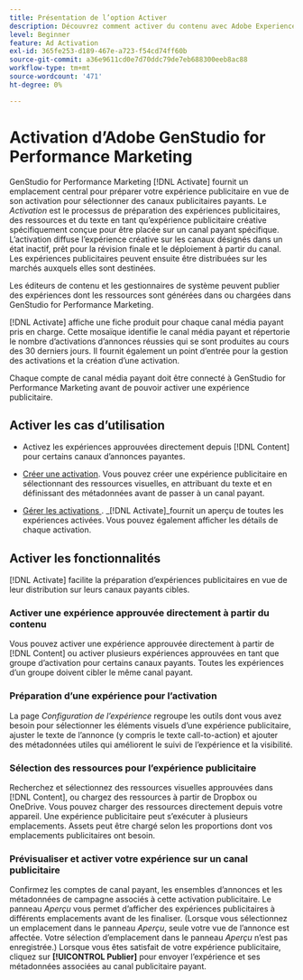 ```yaml
---
title: Présentation de l’option Activer
description: Découvrez comment activer du contenu avec Adobe Experience Cloud et des applications tierces.
level: Beginner
feature: Ad Activation
exl-id: 365fe253-d189-467e-a723-f54cd74ff60b
source-git-commit: a36e9611cd0e7d70ddc79de7eb688300eeb8ac88
workflow-type: tm+mt
source-wordcount: '471'
ht-degree: 0%

---
```


# Activation d’Adobe GenStudio for Performance Marketing

GenStudio for Performance Marketing [!DNL Activate] fournit un emplacement central pour préparer votre expérience publicitaire en vue de son activation pour sélectionner des canaux publicitaires payants. Le _Activation_ est le processus de préparation des expériences publicitaires, des ressources et du texte en tant qu’expérience publicitaire créative spécifiquement conçue pour être placée sur un canal payant spécifique. L’activation diffuse l’expérience créative sur les canaux désignés dans un état inactif, prêt pour la révision finale et le déploiement à partir du canal. Les expériences publicitaires peuvent ensuite être distribuées sur les marchés auxquels elles sont destinées.

Les éditeurs de contenu et les gestionnaires de système peuvent publier des expériences dont les ressources sont générées dans ou chargées dans GenStudio for Performance Marketing.

[!DNL Activate] affiche une fiche produit pour chaque canal média payant pris en charge. Cette mosaïque identifie le canal média payant et répertorie le nombre d’activations d’annonces réussies qui se sont produites au cours des 30 derniers jours. Il fournit également un point d’entrée pour la gestion des activations et la création d’une activation.

Chaque compte de canal média payant doit être connecté à GenStudio for Performance Marketing avant de pouvoir activer une expérience publicitaire.

## Activer les cas d’utilisation

* Activez les expériences approuvées directement depuis [!DNL Content] pour certains canaux d’annonces payantes.

* [Créer une activation](create-activation.md). Vous pouvez créer une expérience publicitaire en sélectionnant des ressources visuelles, en attribuant du texte et en définissant des métadonnées avant de passer à un canal payant.

* [ Gérer les activations ](manage-activations.md). _[!DNL Activate]_fournit un aperçu de toutes les expériences activées. Vous pouvez également afficher les détails de chaque activation.

## Activer les fonctionnalités

[!DNL Activate] facilite la préparation d’expériences publicitaires en vue de leur distribution sur leurs canaux payants cibles.

### Activer une expérience approuvée directement à partir du contenu

Vous pouvez activer une expérience approuvée directement à partir de [!DNL Content] ou activer plusieurs expériences approuvées en tant que groupe d’activation pour certains canaux payants. Toutes les expériences d’un groupe doivent cibler le même canal payant.

### Préparation d’une expérience pour l’activation

La page _Configuration de l’expérience_ regroupe les outils dont vous avez besoin pour sélectionner les éléments visuels d’une expérience publicitaire, ajuster le texte de l’annonce (y compris le texte call-to-action) et ajouter des métadonnées utiles qui améliorent le suivi de l’expérience et la visibilité.

### Sélection des ressources pour l’expérience publicitaire

Recherchez et sélectionnez des ressources visuelles approuvées dans [!DNL Content], ou chargez des ressources à partir de Dropbox ou OneDrive. Vous pouvez charger des ressources directement depuis votre appareil. Une expérience publicitaire peut s’exécuter à plusieurs emplacements. Assets peut être chargé selon les proportions dont vos emplacements publicitaires ont besoin.

### Prévisualiser et activer votre expérience sur un canal publicitaire

Confirmez les comptes de canal payant, les ensembles d’annonces et les métadonnées de campagne associés à cette activation publicitaire. Le panneau _Aperçu_ vous permet d’afficher des expériences publicitaires à différents emplacements avant de les finaliser. (Lorsque vous sélectionnez un emplacement dans le panneau _Aperçu_, seule votre vue de l’annonce est affectée. Votre sélection d’emplacement dans le panneau _Aperçu_ n’est pas enregistrée.) Lorsque vous êtes satisfait de votre expérience publicitaire, cliquez sur **[!UICONTROL Publier]** pour envoyer l’expérience et ses métadonnées associées au canal publicitaire payant.
